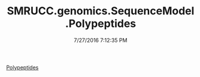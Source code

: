 ﻿---
title: SMRUCC.genomics.SequenceModel.Polypeptides
date: 7/27/2016 7:12:35 PM
---

[Polypeptides](T-SMRUCC.genomics.SequenceModel.Polypeptides.Polypeptides.html)
